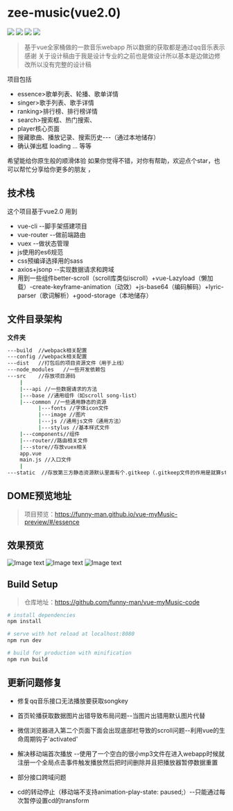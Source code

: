 # zee-music(vue2.0)

![](http://img.shields.io/travis/{funny-man}/{vue-myMusic-code}.svg)  ![](https://img.shields.io/badge/vue-v2.4.1-green.svg)  ![](https://img.shields.io/badge/vue--router-v3.0.1-ff69b4.svg)  ![](https://img.shields.io/badge/vuex-v2.3.1-blue.svg)



> 基于vue全家桶做的一款音乐webapp
> 所以数据的获取都是通过qq音乐表示感谢
> 关于设计稿由于我是设计专业的之前也是做设计所以基本是边做边修改所以没有完整的设计稿

项目包括
- essence>歌单列表、轮播、歌单详情
- singer>歌手列表、歌手详情
- ranking>排行榜、排行榜详情
- search>搜索框、热门搜索、
- player核心页面
- 搜藏歌曲、播放记录、搜索历史---（通过本地储存）
- 确认弹出框 loading ... 等等

希望能给你原生般的顺滑体验
如果你觉得不错，对你有帮助，欢迎点个star，也可以帮忙分享给你更多的朋友 ，

## 技术栈

这个项目基于vue2.0
用到
- vue-cli --脚手架搭建项目 
- vue-router --做前端路由
- vuex --做状态管理
- js使用的es6规范
- css预编译选择用的sass
- axios+jsonp --实现数据请求和跨域
- 用到一些组件better-scroll（scroll库类似iscroll）+vue-Lazyload（懒加载）-create-keyframe-animation（动效）+js-base64（编码解码）+lyric-parser（歌词解析）+good-storage（本地储存）

## 文件目录架构

**文件夹**

``` bash
---build  //webpack相关配置
---config //webpack相关配置
---dist   //打包后的项目资源文件（用于上线）
---node_modules   //一些开发依赖包
---src    //存放项目源码
    |
    |---api //一些数据请求的方法
    |---base //通用组件（如scroll song-list）
    |---common //一些通用静态的资源
          |---fonts //字体icon文件
          |---image //图片
          |---js //通用js文件（通用方法）
          |---stylus //基本样式文件
    |---components//组件
    |---router//路由相关文件 
    |---store//存放vuex相关
    app.vue
    main.js //入口文件
    |
---static  //存放第三方静态资源默认里面有个.gitkeep（.gitkeep文件的作用是就算static是空的也会向git提交这个文件夹）
```

## DOME预览地址

>项目预览：https://funny-man.github.io/vue-myMusic-preview/#/essence


## 效果预览
![Image text](https://raw.githubusercontent.com/funny-man/vue-myMusic-code/master/img-folder/%E9%A6%96%E9%A1%B5%402x.png)
![Image text](https://raw.githubusercontent.com/funny-man/vue-myMusic-code/master/img-folder/%E6%AD%8C%E5%8D%95%402x.png)
![Image text](https://raw.githubusercontent.com/funny-man/vue-myMusic-code/master/img-folder/player%402x.png)


## Build Setup
> 仓库地址：https://github.com/funny-man/vue-myMusic-code

``` bash
# install dependencies
npm install

# serve with hot reload at localhost:8080
npm run dev

# build for production with minification
npm run build
```


## 更新问题修复

- 修复qq音乐接口无法播放要获取songkey

- 首页轮播获取数据图片出错导致布局问题--当图片出错用默认图片代替

- 微信浏览器进入第二个页面下面会出现底部栏导致的scroll问题--利用vue的生命周期钩子'activated'

- 解决移动端首次播放 --使用了一个空白的很小mp3文件在进入webapp时候就注册一个全局点击事件触发播放然后把时间删除并且把播放器暂停数据重置

- 部分接口跨域问题

- cd的转动停止（移动端不支持animation-play-state: paused;）--只能通过每次暂停设置cd的transform
